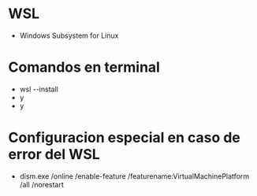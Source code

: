 # WSL
* Windows Subsystem for Linux
  
# Comandos en terminal
* wsl --install
* y
* y

# Configuracion especial en caso de error del WSL
* dism.exe /online /enable-feature /featurename:VirtualMachinePlatform /all /norestart

